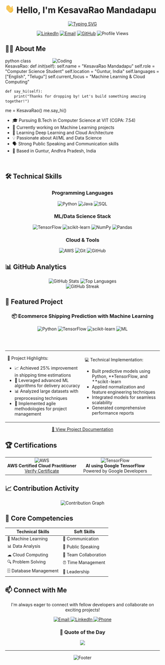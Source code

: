 # <img src="https://raw.githubusercontent.com/ABSphreak/ABSphreak/master/gifs/Hi.gif" width="30px"> Hello, I'm KesavaRao Mandadapu

<div align="center">
  
[![Typing SVG](https://readme-typing-svg.herokuapp.com?font=Fira+Code&size=25&pause=1000&color=2D3436&center=true&vCenter=true&width=600&lines=Computer+Science+Student+%40+VIT;Machine+Learning+Enthusiast;AWS+Certified+Developer;Problem+Solver+%26+Tech+Explorer)](https://git.io/typing-svg)

<p align="center">
  <a href="https://linkedin.com/in/kesavarao-mandadapu"><img src="https://img.shields.io/badge/LinkedIn-0077B5?style=for-the-badge&logo=linkedin&logoColor=white" alt="LinkedIn"/></a>
  <a href="mailto:kesavaraomandadapu9003@gmail.com"><img src="https://img.shields.io/badge/Email-EA4335?style=for-the-badge&logo=gmail&logoColor=white" alt="Email"/></a>
  <a href="https://github.com/kesavarao"><img src="https://img.shields.io/badge/GitHub-181717?style=for-the-badge&logo=github&logoColor=white" alt="GitHub"/></a>
  <img src="https://komarev.com/ghpvc/?username=kesavarao&label=Profile%20views&color=636e72&style=for-the-badge" alt="Profile Views" />
</p>

</div>

## 👨‍💻 About Me

<img align="right" alt="Coding" width="350" src="https://user-images.githubusercontent.com/74038190/212749447-bfb7e725-6987-49d9-ae85-2015e3e7cc41.gif">

python
class KesavaRao:
    def _init_(self):
        self.name = "KesavaRao Mandadapu"
        self.role = "Computer Science Student"
        self.location = "Guntur, India"
        self.languages = ["English", "Telugu"]
        self.current_focus = "Machine Learning & Cloud Computing"
        
    def say_hi(self):
        print("Thanks for dropping by! Let's build something amazing together!")

me = KesavaRao()
me.say_hi()


- 🎓 Pursuing B.Tech in Computer Science at VIT (CGPA: 7.54)
- 🔭 Currently working on Machine Learning projects
- 🌱 Learning Deep Learning and Cloud Architecture
- 💡 Passionate about AI/ML and Data Science
- 🗣 Strong Public Speaking and Communication skills
- 📍 Based in Guntur, Andhra Pradesh, India

<br clear="both">

## 🛠 Technical Skills

<div align="center">

### Programming Languages
![Python](https://img.shields.io/badge/Python-3776AB?style=for-the-badge&logo=python&logoColor=white)
![Java](https://img.shields.io/badge/Java-007396?style=for-the-badge&logo=java&logoColor=white)
![SQL](https://img.shields.io/badge/SQL-4479A1?style=for-the-badge&logo=mysql&logoColor=white)

### ML/Data Science Stack
![TensorFlow](https://img.shields.io/badge/TensorFlow-FF6F00?style=for-the-badge&logo=tensorflow&logoColor=white)
![scikit-learn](https://img.shields.io/badge/scikit--learn-F7931E?style=for-the-badge&logo=scikit-learn&logoColor=white)
![NumPy](https://img.shields.io/badge/NumPy-013243?style=for-the-badge&logo=numpy&logoColor=white)
![Pandas](https://img.shields.io/badge/Pandas-150458?style=for-the-badge&logo=pandas&logoColor=white)

### Cloud & Tools
![AWS](https://img.shields.io/badge/AWS-232F3E?style=for-the-badge&logo=amazonaws&logoColor=white)
![Git](https://img.shields.io/badge/Git-F05032?style=for-the-badge&logo=git&logoColor=white)
![GitHub](https://img.shields.io/badge/GitHub-181717?style=for-the-badge&logo=github&logoColor=white)

</div>

## 📊 GitHub Analytics

<div align="center">
  <img src="https://github-readme-stats.vercel.app/api?username=kesavarao&show_icons=true&theme=github_light&hide_border=true&bg_color=F5F5F5&title_color=2D3436&text_color=2D3436&icon_color=636E72" alt="GitHub Stats" height="165"/>
  <img src="https://github-readme-stats.vercel.app/api/top-langs/?username=kesavarao&theme=github_light&hide_border=true&layout=compact&bg_color=F5F5F5&title_color=2D3436&text_color=2D3436" alt="Top Languages" height="165"/>
</div>

<div align="center">
  <img src="https://github-readme-streak-stats.herokuapp.com/?user=kesavarao&theme=github-light&hide_border=true&background=F5F5F5&stroke=2D3436&ring=636E72&fire=E84393&currStreakLabel=2D3436" alt="GitHub Streak" />
</div>

## 🚀 Featured Project

<div align="center">

### 📦 Ecommerce Shipping Prediction with Machine Learning

<img src="https://img.shields.io/badge/Python-3776AB?style=flat-square&logo=python&logoColor=white" alt="Python"/>
<img src="https://img.shields.io/badge/TensorFlow-FF6F00?style=flat-square&logo=tensorflow&logoColor=white" alt="TensorFlow"/>
<img src="https://img.shields.io/badge/scikit--learn-F7931E?style=flat-square&logo=scikit-learn&logoColor=white" alt="scikit-learn"/>
<img src="https://img.shields.io/badge/Machine%20Learning-2ECC71?style=flat-square" alt="ML"/>

<br><br>

<table>
<tr>
<td width="50%">

🎯 Project Highlights:
- 📈 Achieved 25% improvement in shipping time estimations
- 🤖 Leveraged advanced ML algorithms for delivery accuracy
- 📊 Analyzed large datasets with preprocessing techniques
- 🔄 Implemented agile methodologies for project management

</td>
<td width="50%">

💻 Technical Implementation:
- Built predictive models using Python, **TensorFlow, and **scikit-learn
- Applied normalization and feature engineering techniques
- Integrated models for seamless scalability
- Generated comprehensive performance reports

</td>
</tr>
</table>

[📄 View Project Documentation](https://drive.google.com/file/d/1laubjx1xbzv2rzglpcfzns1jkp2fuk4i/view?usp=sharing)

</div>

## 🏆 Certifications

<div align="center">

<table>
<tr>
<td align="center" width="50%">
<img src="https://d1.awsstatic.com/training-and-certification/certification-badges/AWS-Certified-Cloud-Practitioner_badge.634f8a21af2e0e956ed8905a72366146ba22b74c.png" width="150" height="150" alt="AWS"/>
<br>
<b>AWS Certified Cloud Practitioner</b>
<br>
<a href="https://aws.amazon.com/verification">Verify Certificate</a>
</td>
<td align="center" width="50%">
<img src="https://www.gstatic.com/images/branding/product/2x/google_developers_512dp.png" width="150" height="150" alt="TensorFlow"/>
<br>
<b>AI using Google TensorFlow</b>
<br>
Powered by Google Developers
</td>
</tr>
</table>

</div>

## 📈 Contribution Activity

<div align="center">
  <img src="https://github-readme-activity-graph.vercel.app/graph?username=kesavarao&theme=github-light&hide_border=true&bg_color=F5F5F5&color=2D3436&line=636E72&point=2D3436" alt="Contribution Graph" />
</div>

## 🌟 Core Competencies

<div align="center">

| Technical Skills | Soft Skills |
|-----------------|-------------|
| 🧠 Machine Learning | 💬 Communication |
| 📊 Data Analysis | 🎤 Public Speaking |
| ☁ Cloud Computing | 🤝 Team Collaboration |
| 🔍 Problem Solving | ⏰ Time Management |
| 🗄 Database Management | 🚀 Leadership |

</div>

## 📫 Connect with Me

<div align="center">

I'm always eager to connect with fellow developers and collaborate on exciting projects!

<p align="center">
  <a href="mailto:kesavaraomandadapu9003@gmail.com">
    <img src="https://img.shields.io/badge/Email%20Me-EA4335?style=for-the-badge&logo=gmail&logoColor=white" alt="Email" />
  </a>
  <a href="https://linkedin.com/in/kesavarao-mandadapu">
    <img src="https://img.shields.io/badge/Let's%20Connect-0077B5?style=for-the-badge&logo=linkedin&logoColor=white" alt="LinkedIn" />
  </a>
  <a href="tel:+916304646376">
    <img src="https://img.shields.io/badge/Call%20Me-25D366?style=for-the-badge&logo=whatsapp&logoColor=white" alt="Phone" />
  </a>
</p>

### 💭 Quote of the Day
![](https://quotes-github-readme.vercel.app/api?type=horizontal&theme=light)

</div>

---

<div align="center">
  <img src="https://capsule-render.vercel.app/api?type=waving&color=gradient&customColorList=14&height=100&section=footer" alt="Footer" />
</div>
